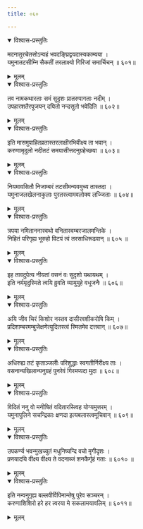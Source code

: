 ```yaml
---
title: ०६०

---
```

<div class="audioEmbed"  caption="सीतालक्ष्मी-वाचनम्" src="https://sanskritdocuments.org/sites/completenarayaneeyam/SoundFiles/060/060_01.mp3"></div>
<details open><summary>विश्वास-प्रस्तुतिः</summary>

मदनातुरचेतसोऽन्वहं भवदङ्घ्रिद्वयदास्यकाम्यया ।  
यमुनातटसीम्नि सैकतीं तरलाक्ष्यो गिरिजां समार्चिचन् ॥ ६०१॥
</details>
<details><summary>मूलम्</summary>

मदनातुरचेतसोऽन्वहं भवदङ्घ्रिद्वयदास्यकाम्यया ।  
यमुनातटसीम्नि सैकतीं तरलाक्ष्यो गिरिजां समार्चिचन् ॥ ६०१॥
</details>



<div class="audioEmbed"  caption="सीतालक्ष्मी-वाचनम्" src="https://sanskritdocuments.org/sites/completenarayaneeyam/SoundFiles/060/060_02.mp3"></div>
<details open><summary>विश्वास-प्रस्तुतिः</summary>

तव नामकथारताः समं सुदृशः प्रातरुपागताः नदीम् ।  
उपहारशतैरपूजयन् दयितो नन्दसुतो भवेदिति ॥ ६०२॥
</details>
<details><summary>मूलम्</summary>

तव नामकथारताः समं सुदृशः प्रातरुपागताः नदीम् ।  
उपहारशतैरपूजयन् दयितो नन्दसुतो भवेदिति ॥ ६०२॥
</details>



<div class="audioEmbed"  caption="सीतालक्ष्मी-वाचनम्" src="https://sanskritdocuments.org/sites/completenarayaneeyam/SoundFiles/060/060_03.mp3"></div>
<details open><summary>विश्वास-प्रस्तुतिः</summary>

इति मासमुपाहितव्रतास्तरलाक्षीरभिवीक्ष्य ता भवान् ।  
करुणामृदुलो नदीतटं समयासीत्तदनुग्रहेच्छया ॥ ६०३॥
</details>
<details><summary>मूलम्</summary>

इति मासमुपाहितव्रतास्तरलाक्षीरभिवीक्ष्य ता भवान् ।  
करुणामृदुलो नदीतटं समयासीत्तदनुग्रहेच्छया ॥ ६०३॥
</details>



<div class="audioEmbed"  caption="सीतालक्ष्मी-वाचनम्" src="https://sanskritdocuments.org/sites/completenarayaneeyam/SoundFiles/060/060_04.mp3"></div>
<details open><summary>विश्वास-प्रस्तुतिः</summary>

नियमावसितौ निजाम्बरं तटसीमन्यवमुच्य तास्तदा ।  
यमुनाजलखेलनाकुलाः पुरतस्त्वामवलोक्य लज्जिताः ॥ ६०४॥
</details>
<details><summary>मूलम्</summary>

नियमावसितौ निजाम्बरं तटसीमन्यवमुच्य तास्तदा ।  
यमुनाजलखेलनाकुलाः पुरतस्त्वामवलोक्य लज्जिताः ॥ ६०४॥
</details>



<div class="audioEmbed"  caption="सीतालक्ष्मी-वाचनम्" src="https://sanskritdocuments.org/sites/completenarayaneeyam/SoundFiles/060/060_05.mp3"></div>
<details open><summary>विश्वास-प्रस्तुतिः</summary>

त्रपया नमिताननास्वथो वनितास्वम्बरजालमन्तिके ।  
निहितं परिगृह्य भूरुहो विटपं त्वं तरसाधिरूढवान् ॥ ६०५ ॥
</details>
<details><summary>मूलम्</summary>

त्रपया नमिताननास्वथो वनितास्वम्बरजालमन्तिके ।  
निहितं परिगृह्य भूरुहो विटपं त्वं तरसाधिरूढवान् ॥ ६०५ ॥
</details>



<div class="audioEmbed"  caption="सीतालक्ष्मी-वाचनम्" src="https://sanskritdocuments.org/sites/completenarayaneeyam/SoundFiles/060/060_06.mp3"></div>
<details open><summary>विश्वास-प्रस्तुतिः</summary>

इह तावदुपेत्य नीयतां वसनं वः सुदृशो यथायथम् ।  
इति नर्ममृदुस्मिते त्वयि व्रुवति व्यामुमुहे वधूजनैः ॥ ६०६॥
</details>
<details><summary>मूलम्</summary>

इह तावदुपेत्य नीयतां वसनं वः सुदृशो यथायथम् ।  
इति नर्ममृदुस्मिते त्वयि व्रुवति व्यामुमुहे वधूजनैः ॥ ६०६॥
</details>



<div class="audioEmbed"  caption="सीतालक्ष्मी-वाचनम्" src="https://sanskritdocuments.org/sites/completenarayaneeyam/SoundFiles/060/060_07.mp3"></div>
<details open><summary>विश्वास-प्रस्तुतिः</summary>

अयि जीव चिरं किशोर नस्तव दासीरवशीकरोषि किम् ।  
प्रदिशाम्बरमम्बुजेक्षणेत्युदितस्त्वं स्मितमेव दत्तवान् ॥ ६०७॥
</details>
<details><summary>मूलम्</summary>

अयि जीव चिरं किशोर नस्तव दासीरवशीकरोषि किम् ।  
प्रदिशाम्बरमम्बुजेक्षणेत्युदितस्त्वं स्मितमेव दत्तवान् ॥ ६०७॥
</details>



<div class="audioEmbed"  caption="सीतालक्ष्मी-वाचनम्" src="https://sanskritdocuments.org/sites/completenarayaneeyam/SoundFiles/060/060_08.mp3"></div>
<details open><summary>विश्वास-प्रस्तुतिः</summary>

अधिरुह्य तटं कृताञ्जलीः परिशुद्धाः स्वगतीर्निरीक्ष्य ताः ।  
वसनान्यखिलान्यनुग्रहं पुनरेवं गिरमप्यदा मुदा ॥ ६०८॥
</details>
<details><summary>मूलम्</summary>

अधिरुह्य तटं कृताञ्जलीः परिशुद्धाः स्वगतीर्निरीक्ष्य ताः ।  
वसनान्यखिलान्यनुग्रहं पुनरेवं गिरमप्यदा मुदा ॥ ६०८॥
</details>



<div class="audioEmbed"  caption="सीतालक्ष्मी-वाचनम्" src="https://sanskritdocuments.org/sites/completenarayaneeyam/SoundFiles/060/060_09.mp3"></div>
<details open><summary>विश्वास-प्रस्तुतिः</summary>

विदितं ननु वो मनीषितं वदितारस्त्विह योग्यमुत्तरम् ।  
यमुनापुलिने सचन्द्रिकाः क्षणदा इत्यबलास्त्वमूचिवान् ॥ ६०९॥
</details>
<details><summary>मूलम्</summary>

विदितं ननु वो मनीषितं वदितारस्त्विह योग्यमुत्तरम् ।  
यमुनापुलिने सचन्द्रिकाः क्षणदा इत्यबलास्त्वमूचिवान् ॥ ६०९॥
</details>



<div class="audioEmbed"  caption="सीतालक्ष्मी-वाचनम्" src="https://sanskritdocuments.org/sites/completenarayaneeyam/SoundFiles/060/060_10.mp3"></div>
<details open><summary>विश्वास-प्रस्तुतिः</summary>

उपकर्ण्य भवन्मुखच्युतं मधुनिष्यन्दि वचो मृगीदृशः ।  
प्रणयादयि वीक्ष्य वीक्ष्य ते वदनाब्जं शनकैर्गृहं गताः ॥ ६०१० ॥
</details>
<details><summary>मूलम्</summary>

उपकर्ण्य भवन्मुखच्युतं मधुनिष्यन्दि वचो मृगीदृशः ।  
प्रणयादयि वीक्ष्य वीक्ष्य ते वदनाब्जं शनकैर्गृहं गताः ॥ ६०१० ॥
</details>



<div class="audioEmbed"  caption="सीतालक्ष्मी-वाचनम्" src="https://sanskritdocuments.org/sites/completenarayaneeyam/SoundFiles/060/060_11.mp3"></div>
<details open><summary>विश्वास-प्रस्तुतिः</summary>

इति नन्वनुगृह्य बल्लवीर्विपिनान्तेषु पुरेव सञ्चरन् ।  
करुणाशिशिरो हरे हर त्वरया मे सकलामयावलिम् ॥ ६०११॥
</details>
<details><summary>मूलम्</summary>

इति नन्वनुगृह्य बल्लवीर्विपिनान्तेषु पुरेव सञ्चरन् ।  
करुणाशिशिरो हरे हर त्वरया मे सकलामयावलिम् ॥ ६०११॥
</details>

